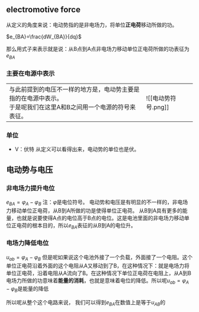 
## electromotive force 


从定义的角度来说：电动势指的是非电场力，将单位**正电荷**移动所做的功。

$e_{BA}=\frac{dW_{BA}}{dq}$

那么用式子来表示就是说：从B点到A点非电场力移动单位正电荷所做的功表征为$e_{BA}$

### 主要在电源中表示

|                                                              |                                                       |
| ------------------------------------------------------------ | ----------------------------------------------------- |
| 与此前提到的电压不一样的地方是，电动势主要是指的在电源中表示。<br>于是呢我们在这里A和B之间用一个电源的符号来表征。 | ![[电动势符号.png]] |


### 单位
- V：伏特
从定义可以看得出来，电动势的单位也是伏。
## 电动势与电压
### 非电场力提升电位
$e_{BA}= φ_A-φ_B$
注：$φ$是电位符号。
电动势和电压是有明显的不一样的，非电场力移动单位正电荷，从B到A所做的功是使得单位正电荷。
从B到A具有更多的能量，也就是说要使得A点的电位高于B点的电位。这是电池里面的非电场力移动单位正电荷的根本目的，所以$e_{BA}$表征的从B到A的电位升。
### 电场力降低电位
$u_{ab}= φ_A-φ_B$
但是呢如果说这个电池外接了一个负载，外面接了一个电阻。这个单位正电荷沿着外面的这个电阻从A又移动到了B，在这种情况下：就是电场力将单位正电荷，沿着电阻从A流向了B。在这种情况下单位正电荷在电阻上，从A到B电场力所做的功意味着**能量的消耗**，也就是意味着电位的降低。所以呢$u_{ab}= φ_A-φ_B$是能量的降低


所以呢从整个这个电路来说， 我们可以得到$e_{BA}$在数值上是等于$u_{AB}$的




